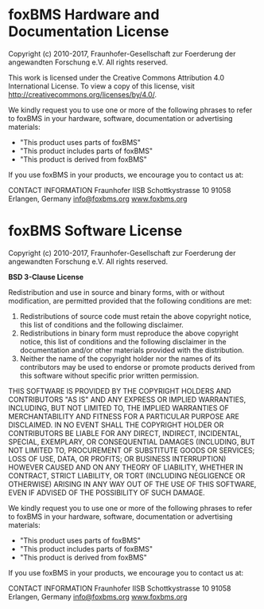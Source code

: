 # foxBMS Hardware and Documentation License

Copyright (c) 2010-2017, Fraunhofer-Gesellschaft zur Foerderung der angewandten Forschung e.V.
All rights reserved.

This work is licensed under the Creative Commons Attribution 4.0 International License. To view a copy of this license, visit http://creativecommons.org/licenses/by/4.0/.

We kindly request you to use one or more of the following phrases to refer to foxBMS in your hardware, software, documentation or advertising materials:

* "This product uses parts of foxBMS"
* "This product includes parts of foxBMS"
* "This product is derived from foxBMS"

If you use foxBMS in your products, we encourage you to contact us at:

CONTACT INFORMATION
Fraunhofer IISB
Schottkystrasse 10
91058 Erlangen, Germany
info@foxbms.org
www.foxbms.org

# foxBMS Software License

Copyright (c) 2010-2017, Fraunhofer-Gesellschaft zur Foerderung der angewandten Forschung e.V.
All rights reserved.

**BSD 3-Clause License**

Redistribution and use in source and binary forms, with or without modification, are permitted provided that the following conditions are met:

1.    Redistributions of source code must retain the above copyright notice, this list of conditions and the following disclaimer.
2.    Redistributions in binary form must reproduce the above copyright notice, this list of conditions and the following disclaimer in the documentation and/or other materials provided with the distribution.
3.    Neither the name of the copyright holder nor the names of its contributors may be used to endorse or promote products derived from this software without specific prior written permission.

THIS SOFTWARE IS PROVIDED BY THE COPYRIGHT HOLDERS AND CONTRIBUTORS "AS IS" AND ANY EXPRESS OR IMPLIED WARRANTIES, INCLUDING, BUT NOT LIMITED TO, THE IMPLIED WARRANTIES OF MERCHANTABILITY AND FITNESS FOR A PARTICULAR PURPOSE ARE DISCLAIMED. IN NO EVENT SHALL THE COPYRIGHT HOLDER OR CONTRIBUTORS BE LIABLE FOR ANY DIRECT, INDIRECT, INCIDENTAL, SPECIAL, EXEMPLARY, OR CONSEQUENTIAL DAMAGES (INCLUDING, BUT NOT LIMITED TO, PROCUREMENT OF SUBSTITUTE GOODS OR SERVICES; LOSS OF USE, DATA, OR PROFITS; OR BUSINESS INTERRUPTION) HOWEVER CAUSED AND ON ANY THEORY OF LIABILITY, WHETHER IN CONTRACT, STRICT LIABILITY, OR TORT (INCLUDING NEGLIGENCE OR OTHERWISE) ARISING IN ANY WAY OUT OF THE USE OF THIS SOFTWARE, EVEN IF ADVISED OF THE POSSIBILITY OF SUCH DAMAGE.

We kindly request you to use one or more of the following phrases to refer to foxBMS in your hardware, software, documentation or advertising materials:

* "This product uses parts of foxBMS"
* "This product includes parts of foxBMS"
* "This product is derived from foxBMS"

If you use foxBMS in your products, we encourage you to contact us at:

CONTACT INFORMATION
Fraunhofer IISB
Schottkystrasse 10
91058 Erlangen, Germany
info@foxbms.org
www.foxbms.org
